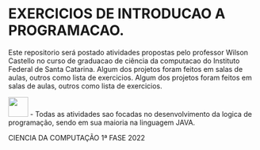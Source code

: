# EXERCICIOS DE INTRODUCAO A PROGRAMACAO.


Este repositorio será postado atividades propostas pelo professor Wilson Castello no curso de graduacao de ciência da computacao do Instituto Federal de Santa Catarina. Algum dos projetos foram feitos em salas de aulas, outros como lista de exercicios.
 Algum dos projetos foram feitos em salas de aulas, outros como lista de exercicios.
 
 <img src="https://cdn.jsdelivr.net/gh/devicons/devicon/icons/java/java-original-wordmark.svg" width="40" height="40"/> - Todas as atividades sao focadas no desenvolvimento da logica de programação, sendo em sua maioria na linguagem JAVA. 




CIENCIA DA COMPUTAÇÃO 1ª FASE 2022
